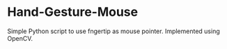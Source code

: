 # Hand-Gesture-Mouse
Simple Python script to use fngertip as  mouse pointer. Implemented using OpenCV.
